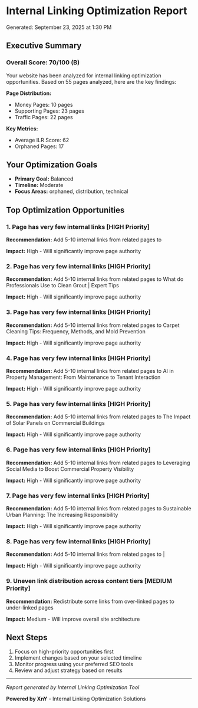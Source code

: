 # Internal Linking Optimization Report

Generated: September 23, 2025 at 1:30 PM

## Executive Summary

### Overall Score: 70/100 (B)

Your website has been analyzed for internal linking optimization opportunities. Based on 55 pages analyzed, here are the key findings:

**Page Distribution:**
- Money Pages: 10 pages
- Supporting Pages: 23 pages  
- Traffic Pages: 22 pages

**Key Metrics:**
- Average ILR Score: 62
- Orphaned Pages: 17

## Your Optimization Goals

- **Primary Goal:** Balanced
- **Timeline:** Moderate
- **Focus Areas:** orphaned, distribution, technical

## Top Optimization Opportunities

### 1. Page has very few internal links [HIGH Priority]

**Recommendation:** Add 5-10 internal links from related pages to 

**Impact:** High - Will significantly improve page authority

### 2. Page has very few internal links [HIGH Priority]

**Recommendation:** Add 5-10 internal links from related pages to What do Professionals Use to Clean Grout | Expert Tips

**Impact:** High - Will significantly improve page authority

### 3. Page has very few internal links [HIGH Priority]

**Recommendation:** Add 5-10 internal links from related pages to Carpet Cleaning Tips: Frequency, Methods, and Mold Prevention

**Impact:** High - Will significantly improve page authority

### 4. Page has very few internal links [HIGH Priority]

**Recommendation:** Add 5-10 internal links from related pages to AI in Property Management: From Maintenance to Tenant Interaction

**Impact:** High - Will significantly improve page authority

### 5. Page has very few internal links [HIGH Priority]

**Recommendation:** Add 5-10 internal links from related pages to The Impact of Solar Panels on Commercial Buildings

**Impact:** High - Will significantly improve page authority

### 6. Page has very few internal links [HIGH Priority]

**Recommendation:** Add 5-10 internal links from related pages to Leveraging Social Media to Boost Commercial Property Visibility

**Impact:** High - Will significantly improve page authority

### 7. Page has very few internal links [HIGH Priority]

**Recommendation:** Add 5-10 internal links from related pages to Sustainable Urban Planning: The Increasing Responsibility

**Impact:** High - Will significantly improve page authority

### 8. Page has very few internal links [HIGH Priority]

**Recommendation:** Add 5-10 internal links from related pages to |

**Impact:** High - Will significantly improve page authority

### 9. Uneven link distribution across content tiers [MEDIUM Priority]

**Recommendation:** Redistribute some links from over-linked pages to under-linked pages

**Impact:** Medium - Will improve overall site architecture

## Next Steps

1. Focus on high-priority opportunities first
2. Implement changes based on your selected timeline
3. Monitor progress using your preferred SEO tools
4. Review and adjust strategy based on results

---

*Report generated by Internal Linking Optimization Tool*

**Powered by XnY** - Internal Linking Optimization Solutions